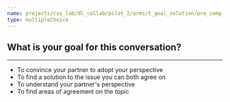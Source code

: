 ```yaml
---
name: projects/css_lab/dl_collab/pilot_2/arms/t_goal_solution/pre_comp_goal.md
type: multipleChoice
---
```


## What is your goal for this conversation?

---

- To convince your partner to adopt your perspective
- To find a solution to the issue you can both agree on
- To understand your partner's perspective
- To find areas of agreement on the topic
